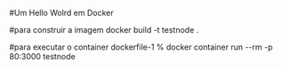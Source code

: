 #Um Hello Wolrd em Docker

#para construir a imagem
docker build -t testnode .  

#para executar o container
dockerfile-1 % docker container run --rm -p 80:3000 testnode
